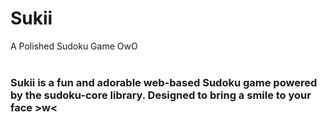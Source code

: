 # Sukii
A Polished Sudoku Game OwO
<br><br>
### Sukii is a fun and adorable web-based Sudoku game powered by the sudoku-core library. Designed to bring a smile to your face >w<
